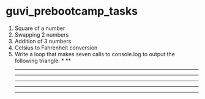 # guvi_prebootcamp_tasks

1. Square of a number
2. Swapping 2 numbers
3. Addition of 3 numbers
4. Celsius to Fahrenheit conversion
5. Write a loop that makes seven calls to console.log to output the following triangle:
    *
    **
    ***
    ****
    *****
    ******
    *******
